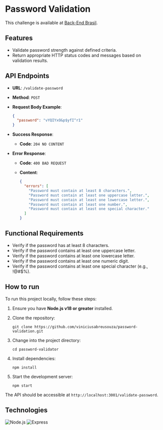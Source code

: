 # Password Validation
This challenge is available at [Back-End Brasil](https://github.com/backend-br/desafios).

## Features

- Validate password strength against defined criteria.
- Return appropriate HTTP status codes and messages based on validation results.

## API Endpoints

- **URL**: `/validate-password`
- **Method**: `POST`
- **Request Body Example**:

  ```json
  {
    "password": "vYQIYxO&p$yfI^r1"
  }
  ```

- **Success Response**:

  - **Code**: `204 NO CONTENT`

- **Error Response**:

  - **Code**: `400 BAD REQUEST`
  - **Content**:

    ```json
    {
      "errors": [
        "Password must contain at least 8 characters.",
        "Password must contain at least one uppercase letter.",
        "Password must contain at least one lowercase letter.",
        "Password must contain at least one number.",
        "Password must contain at least one special character."
      ]
    }
    ```


## Functional Requirements

- Verify if the password has at least 8 characters.
- Verify if the password contains at least one uppercase letter.
- Verify if the password contains at least one lowercase letter.
- Verify if the password contains at least one numeric digit.
- Verify if the password contains at least one special character (e.g., !@#$%).

## How to run 
To run this project locally, follow these steps:

1. Ensure you have **Node.js v18 or greater** installed.

2. Clone the repository:
   ```
   git clone https://github.com/viniciusabreusouza/password-validation.git
   ```
3. Change into the project directory:
   ```
   cd password-validator
   ```
4. Install dependencies:
   ```
   npm install
   ```
5. Start the development server:
   ```
   npm start
   ```

The API should be accessible at `http://localhost:3001/validate-password`.

## Technologies

![Node.js](https://img.shields.io/badge/Node.js-43853D?style=for-the-badge&logo=node.js&logoColor=white)
![Express](https://img.shields.io/badge/Express.js-404D59?style=for-the-badge)
